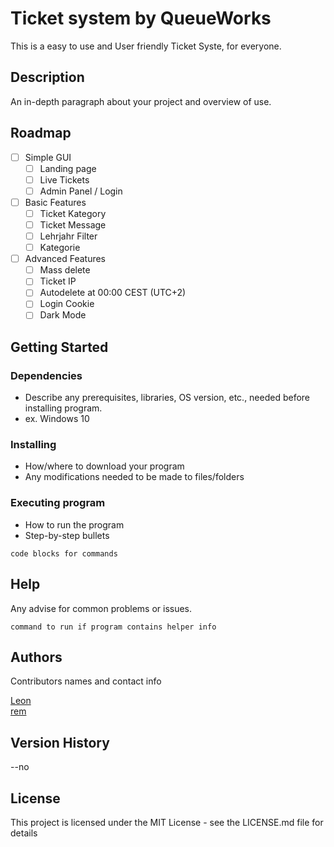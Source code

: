 # Ticket system by QueueWorks

This is a easy to use and User friendly Ticket Syste, for everyone.

## Description

An in-depth paragraph about your project and overview of use.

## Roadmap 

- [ ] Simple GUI  
  - [ ] Landing page  
  - [ ] Live Tickets  
  - [ ] Admin Panel / Login  
- [ ] Basic Features
    - [ ] Ticket Kategory
    - [ ] Ticket Message
    - [ ] Lehrjahr Filter
    - [ ] Kategorie
- [ ] Advanced Features  
  - [ ] Mass delete
  - [ ] Ticket IP
  - [ ] Autodelete at 00:00 CEST (UTC+2)
  - [ ] Login Cookie
  - [ ] Dark Mode

## Getting Started



### Dependencies

* Describe any prerequisites, libraries, OS version, etc., needed before installing program.
* ex. Windows 10

### Installing

* How/where to download your program
* Any modifications needed to be made to files/folders

### Executing program

* How to run the program
* Step-by-step bullets
```
code blocks for commands
```

## Help

Any advise for common problems or issues.
```
command to run if program contains helper info
```

## Authors

Contributors names and contact info
 
[Leon](https://github.com/lelelon225) \
[rem](https://github.com/Rem170608)

## Version History

--no

## License

This project is licensed under the MIT License - see the LICENSE.md file for details
